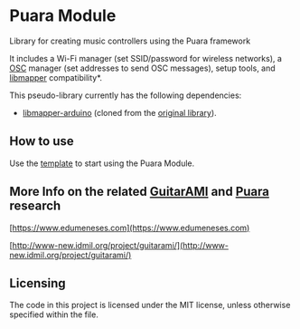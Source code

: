 # Puara Module

Library for creating music controllers using the Puara framework 

It includes a Wi-Fi manager (set SSID/password for wireless networks), a [OSC](https://en.wikipedia.org/wiki/Open_Sound_Control) manager (set addresses to send OSC messages), setup tools, and [libmapper](http://libmapper.github.io/) compatibility*.

This pseudo-library currently has the following dependencies:

- [libmapper-arduino](https://github.com/puara/libmapper-arduino.git) (cloned from the [original library](https://github.com/mathiasbredholt/libmapper-arduino)).

## How to use

Use the [template](https://github.com/Puara/puara-module-template) to start using the Puara Module.

## More Info on the related [GuitarAMI](https://github.com/Puara/GuitarAMI) and [Puara](https://github.com/Puara) research

[https://www.edumeneses.com](https://www.edumeneses.com)

[http://www-new.idmil.org/project/guitarami/](http://www-new.idmil.org/project/guitarami/)

## Licensing

The code in this project is licensed under the MIT license, unless otherwise specified within the file.
